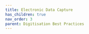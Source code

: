 ```yaml
---
title: Electronic Data Capture
has_children: true
nav_order: 3
parent: Digitisation Best Practices
---
```


